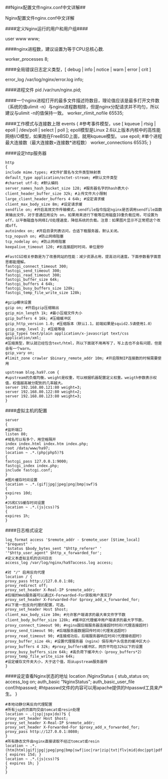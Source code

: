 ##Nginx配置文件nginx.conf中文详解##

Nginx配置文件nginx.conf中文详解

####定义Nginx运行的用户和用户组####

user www www;

####nginx进程数，建议设置为等于CPU总核心数.

worker_processes 8;

####全局错误日志定义类型，[ debug | info | notice | warn | error | crit ]

error_log /var/log/nginx/error.log info;

####进程文件
pid /var/run/nginx.pid;

####一个nginx进程打开的最多文件描述符数目，理论值应该是最多打开文件数（系统的值ulimit -n）与nginx进程数相除，但是nginx分配请求并不均匀，所以建议与ulimit -n的值保持一致。
worker_rlimit_nofile 65535;

####工作模式与连接数上限
	events
	{
	#参考事件模型，use [ kqueue | rtsig | epoll | /dev/poll | select | poll ]; epoll模型是Linux 2.6以上版本内核中的高性能网络I/O模型，如果跑在FreeBSD上面，就用kqueue模型。
	use epoll;
	#单个进程最大连接数（最大连接数=连接数*进程数）
	worker_connections 65535;
	}

####设定http服务器

	http
	{
	include mime.types; #文件扩展名与文件类型映射表
	default_type application/octet-stream; #默认文件类型
	#charset utf-8; #默认编码
	server_names_hash_bucket_size 128; #服务器名字的hash表大小
	client_header_buffer_size 32k; #上传文件大小限制
	large_client_header_buffers 4 64k; #设定请求缓
	client_max_body_size 8m; #设定请求缓
	sendfile on; #开启高效文件传输模式，sendfile指令指定nginx是否调用sendfile函数来输出文件，对于普通应用设为 on，如果用来进行下载等应用磁盘IO重负载应用，可设置为off，以平衡磁盘与网络I/O处理速度，降低系统的负载。注意：如果图片显示不正常把这个改成off。
	autoindex on; #开启目录列表访问，合适下载服务器，默认关闭。
	tcp_nopush on; #防止网络阻塞
	tcp_nodelay on; #防止网络阻塞
	keepalive_timeout 120; #长连接超时时间，单位是秒
	
	#FastCGI相关参数是为了改善网站的性能：减少资源占用，提高访问速度。下面参数看字面意思都能理解。
	fastcgi_connect_timeout 300;
	fastcgi_send_timeout 300;
	fastcgi_read_timeout 300;
	fastcgi_buffer_size 64k;
	fastcgi_buffers 4 64k;
	fastcgi_busy_buffers_size 128k;
	fastcgi_temp_file_write_size 128k;
	
	#gzip模块设置
	gzip on; #开启gzip压缩输出
	gzip_min_length 1k; #最小压缩文件大小
	gzip_buffers 4 16k; #压缩缓冲区
	gzip_http_version 1.0; #压缩版本（默认1.1，前端如果是squid2.5请使用1.0）
	gzip_comp_level 2; #压缩等级
	gzip_types text/plain application/x-javascript text/css application/xml;
	#压缩类型，默认就已经包含text/html，所以下面就不用再写了，写上去也不会有问题，但是会有一个warn。
	gzip_vary on;
	#limit_zone crawler $binary_remote_addr 10m; #开启限制IP连接数的时候需要使用
	
	upstream blog.ha97.com {
	#upstream的负载均衡，weight是权重，可以根据机器配置定义权重。weigth参数表示权值，权值越高被分配到的几率越大。
	server 192.168.80.121:80 weight=3;
	server 192.168.80.122:80 weight=2;
	server 192.168.80.123:80 weight=3;
	}

####虚拟主机的配置

	server
	{
	#监听端口
	listen 80;
	#域名可以有多个，用空格隔开
	index index.html index.htm index.php;
	root /data/www/ha97;
	location ~ .*.(php|php5)?$
	{
	fastcgi_pass 127.0.0.1:9000;
	fastcgi_index index.php;
	include fastcgi.conf;
	}
	#图片缓存时间设置
	location ~ .*.(gif|jpg|jpeg|png|bmp|swf)$
	{
	expires 10d;
	}
	#JS和CSS缓存时间设置
	location ~ .*.(js|css)?$
	{
	expires 1h;
	}

####日志格式设定

	log_format access '$remote_addr - $remote_user [$time_local] "$request" '
	'$status $body_bytes_sent "$http_referer" '
	'"$http_user_agent" $http_x_forwarded_for';
	#定义本虚拟主机的访问日志
	access_log /var/log/nginx/ha97access.log access;
	
	#对 "/" 启用反向代理
	location / {
	proxy_pass http://127.0.0.1:88;
	proxy_redirect off;
	proxy_set_header X-Real-IP $remote_addr;
	#后端的Web服务器可以通过X-Forwarded-For获取用户真实IP
	proxy_set_header X-Forwarded-For $proxy_add_x_forwarded_for;
	#以下是一些反向代理的配置，可选。
	proxy_set_header Host $host;
	client_max_body_size 10m; #允许客户端请求的最大单文件字节数
	client_body_buffer_size 128k; #缓冲区代理缓冲用户端请求的最大字节数，
	proxy_connect_timeout 90; #nginx跟后端服务器连接超时时间(代理连接超时)
	proxy_send_timeout 90; #后端服务器数据回传时间(代理发送超时)
	proxy_read_timeout 90; #连接成功后，后端服务器响应时间(代理接收超时)
	proxy_buffer_size 4k; #设置代理服务器（nginx）保存用户头信息的缓冲区大小
	proxy_buffers 4 32k; #proxy_buffers缓冲区，网页平均在32k以下的设置
	proxy_busy_buffers_size 64k; #高负荷下缓冲大小（proxy_buffers*2）
	proxy_temp_file_write_size 64k;
	#设定缓存文件夹大小，大于这个值，将从upstream服务器传
	}

####设定查看Nginx状态的地址
	location /NginxStatus {
	stub_status on;
	access_log on;
	auth_basic "NginxStatus";
	auth_basic_user_file conf/htpasswd;
	#htpasswd文件的内容可以用apache提供的htpasswd工具来产生。
	}
	
	#本地动静分离反向代理配置
	#所有jsp的页面均交由tomcat或resin处理
	location ~ .(jsp|jspx|do)?$ {
	proxy_set_header Host $host;
	proxy_set_header X-Real-IP $remote_addr;
	proxy_set_header X-Forwarded-For $proxy_add_x_forwarded_for;
	proxy_pass http://127.0.0.1:8080;
	}
	#所有静态文件由nginx直接读取不经过tomcat或resin
	location ~ .*.(htm|html|gif|jpg|jpeg|png|bmp|swf|ioc|rar|zip|txt|flv|mid|doc|ppt|pdf|xls|mp3|wma)$
	{ expires 15d; }
	location ~ .*.(js|css)?$
	{ expires 1h; }
	}
	}